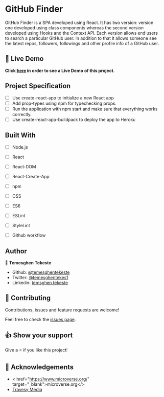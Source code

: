 # GitHub Finder

GitHub Finder is a SPA developed using React. It has two version: version one developed using class components whereas the second version developed using Hooks and the Context API. Each version allows end users to search a particular GitHub user. In addition to that it allows someone see the latest repos, followers, followings and other profile info of a GitHub user.

## 🔴 Live Demo

**Click [here](https://github-finder-react-temesghen.herokuapp.com/) in order to see a Live Demo of this project.**

## Project Specification

  - [ ] Use create-react-app to initialize a new React app
  - [ ] Add prop-types using npm for typechecking props.
  - [ ] Run the application with npm start and make sure that everything works correctly.
  - [ ] Use create-react-app-buildpack to deploy the app to Heroku

## Built With

 - [ ] Node.js
 - [ ] React
 - [ ] React-DOM
 - [ ] React-Create-App
 - [ ] npm
 - [ ] CSS
 - [ ] ES6
 - [ ] ESLint
 - [ ] StyleLint
 - [ ] Github workflow



## Author

👤 **Temesghen Tekeste**

- Github: [@temesghentekeste](https://github.com/temesghentekeste)
- Twitter: [@temesghentekes1](https://twitter.com/temesghentekes1)
- Linkedin: [temsghen tekeste](https://www.linkedin.com/in/temesghentekeste/)


## 🤝 Contributing

Contributions, issues and feature requests are welcome!

Feel free to check the [issues page](https://github.com/temesghentekeste/github-finder-react/issues).


## 👍 Show your support

Give a ⭐️ if you like this project!

## :clap: Acknowledgements
- < href="https://www.microverse.org/" target="_blank">microverse.org</>
- <a href="https://www.traversymedia.com/" target="_blank">Travesy Media</a>
</a>
